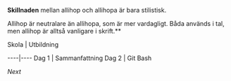 

**Skillnaden** mellan allihop och allihopa är bara stilistisk.

Allihop är neutralare än allihopa, som är mer vardagligt.
Båda används i tal, men allihop är alltså vanligare i skrift.**

Skola | Utbildning

----|----
Dag 1 | Sammanfattning
Dag 2 | Git Bash

*Next*

